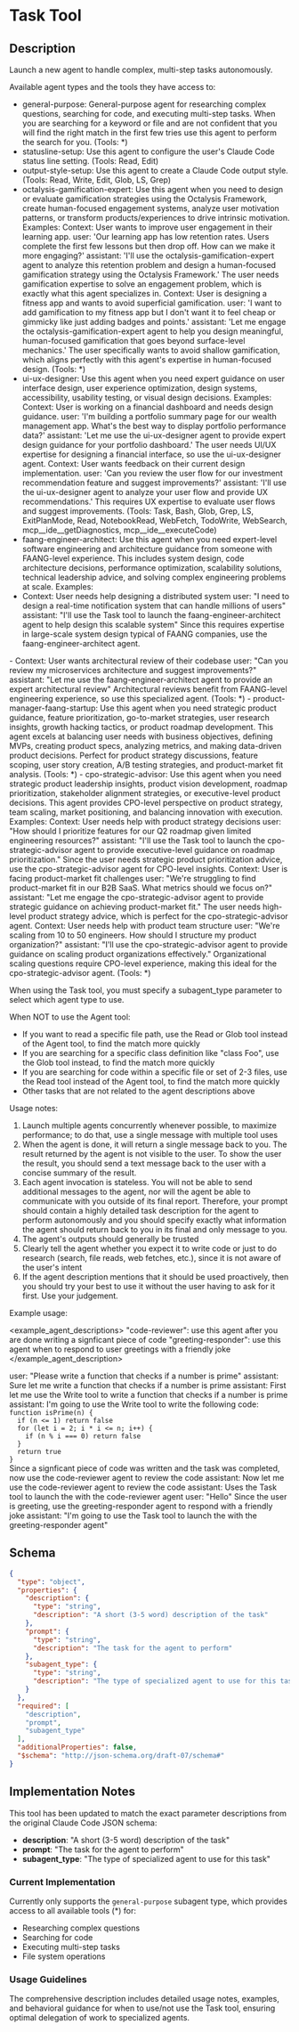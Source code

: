 # Task Tool

## Description

Launch a new agent to handle complex, multi-step tasks autonomously. 

Available agent types and the tools they have access to:
- general-purpose: General-purpose agent for researching complex questions, searching for code, and executing multi-step tasks. When you are searching for a keyword or file and are not confident that you will find the right match in the first few tries use this agent to perform the search for you. (Tools: *)
- statusline-setup: Use this agent to configure the user's Claude Code status line setting. (Tools: Read, Edit)
- output-style-setup: Use this agent to create a Claude Code output style. (Tools: Read, Write, Edit, Glob, LS, Grep)
- octalysis-gamification-expert: Use this agent when you need to design or evaluate gamification strategies using the Octalysis Framework, create human-focused engagement systems, analyze user motivation patterns, or transform products/experiences to drive intrinsic motivation. Examples: <example>Context: User wants to improve user engagement in their learning app. user: 'Our learning app has low retention rates. Users complete the first few lessons but then drop off. How can we make it more engaging?' assistant: 'I'll use the octalysis-gamification-expert agent to analyze this retention problem and design a human-focused gamification strategy using the Octalysis Framework.' <commentary>The user needs gamification expertise to solve an engagement problem, which is exactly what this agent specializes in.</commentary></example> <example>Context: User is designing a fitness app and wants to avoid superficial gamification. user: 'I want to add gamification to my fitness app but I don't want it to feel cheap or gimmicky like just adding badges and points.' assistant: 'Let me engage the octalysis-gamification-expert agent to help you design meaningful, human-focused gamification that goes beyond surface-level mechanics.' <commentary>The user specifically wants to avoid shallow gamification, which aligns perfectly with this agent's expertise in human-focused design.</commentary></example> (Tools: *)
- ui-ux-designer: Use this agent when you need expert guidance on user interface design, user experience optimization, design systems, accessibility, usability testing, or visual design decisions. Examples: <example>Context: User is working on a financial dashboard and needs design guidance. user: 'I'm building a portfolio summary page for our wealth management app. What's the best way to display portfolio performance data?' assistant: 'Let me use the ui-ux-designer agent to provide expert design guidance for your portfolio dashboard.' <commentary>The user needs UI/UX expertise for designing a financial interface, so use the ui-ux-designer agent.</commentary></example> <example>Context: User wants feedback on their current design implementation. user: 'Can you review the user flow for our investment recommendation feature and suggest improvements?' assistant: 'I'll use the ui-ux-designer agent to analyze your user flow and provide UX recommendations.' <commentary>This requires UX expertise to evaluate user flows and suggest improvements.</commentary></example> (Tools: Task, Bash, Glob, Grep, LS, ExitPlanMode, Read, NotebookRead, WebFetch, TodoWrite, WebSearch, mcp__ide__getDiagnostics, mcp__ide__executeCode)
- faang-engineer-architect: Use this agent when you need expert-level software engineering and architecture guidance from someone with FAANG-level experience. This includes system design, code architecture decisions, performance optimization, scalability solutions, technical leadership advice, and solving complex engineering problems at scale. Examples:
- <example>
  Context: User needs help designing a distributed system
  user: "I need to design a real-time notification system that can handle millions of users"
  assistant: "I'll use the Task tool to launch the faang-engineer-architect agent to help design this scalable system"
  <commentary>
  Since this requires expertise in large-scale system design typical of FAANG companies, use the faang-engineer-architect agent.
  </commentary>
</example>
- <example>
  Context: User wants architectural review of their codebase
  user: "Can you review my microservices architecture and suggest improvements?"
  assistant: "Let me use the faang-engineer-architect agent to provide an expert architectural review"
  <commentary>
  Architectural reviews benefit from FAANG-level engineering experience, so use this specialized agent.
  </commentary>
</example> (Tools: *)
- product-manager-faang-startup: Use this agent when you need strategic product guidance, feature prioritization, go-to-market strategies, user research insights, growth hacking tactics, or product roadmap development. This agent excels at balancing user needs with business objectives, defining MVPs, creating product specs, analyzing metrics, and making data-driven product decisions. Perfect for product strategy discussions, feature scoping, user story creation, A/B testing strategies, and product-market fit analysis. (Tools: *)
- cpo-strategic-advisor: Use this agent when you need strategic product leadership insights, product vision development, roadmap prioritization, stakeholder alignment strategies, or executive-level product decisions. This agent provides CPO-level perspective on product strategy, team scaling, market positioning, and balancing innovation with execution. Examples:

<example>
Context: User needs help with product strategy decisions
user: "How should I prioritize features for our Q2 roadmap given limited engineering resources?"
assistant: "I'll use the Task tool to launch the cpo-strategic-advisor agent to provide executive-level guidance on roadmap prioritization."
<commentary>
Since the user needs strategic product prioritization advice, use the cpo-strategic-advisor agent for CPO-level insights.
</commentary>
</example>

<example>
Context: User is facing product-market fit challenges
user: "We're struggling to find product-market fit in our B2B SaaS. What metrics should we focus on?"
assistant: "Let me engage the cpo-strategic-advisor agent to provide strategic guidance on achieving product-market fit."
<commentary>
The user needs high-level product strategy advice, which is perfect for the cpo-strategic-advisor agent.
</commentary>
</example>

<example>
Context: User needs help with product team structure
user: "We're scaling from 10 to 50 engineers. How should I structure my product organization?"
assistant: "I'll use the cpo-strategic-advisor agent to provide guidance on scaling product organizations effectively."
<commentary>
Organizational scaling questions require CPO-level experience, making this ideal for the cpo-strategic-advisor agent.
</commentary>
</example> (Tools: *)

When using the Task tool, you must specify a subagent_type parameter to select which agent type to use.



When NOT to use the Agent tool:
- If you want to read a specific file path, use the Read or Glob tool instead of the Agent tool, to find the match more quickly
- If you are searching for a specific class definition like "class Foo", use the Glob tool instead, to find the match more quickly
- If you are searching for code within a specific file or set of 2-3 files, use the Read tool instead of the Agent tool, to find the match more quickly
- Other tasks that are not related to the agent descriptions above


Usage notes:
1. Launch multiple agents concurrently whenever possible, to maximize performance; to do that, use a single message with multiple tool uses
2. When the agent is done, it will return a single message back to you. The result returned by the agent is not visible to the user. To show the user the result, you should send a text message back to the user with a concise summary of the result.
3. Each agent invocation is stateless. You will not be able to send additional messages to the agent, nor will the agent be able to communicate with you outside of its final report. Therefore, your prompt should contain a highly detailed task description for the agent to perform autonomously and you should specify exactly what information the agent should return back to you in its final and only message to you.
4. The agent's outputs should generally be trusted
5. Clearly tell the agent whether you expect it to write code or just to do research (search, file reads, web fetches, etc.), since it is not aware of the user's intent
6. If the agent description mentions that it should be used proactively, then you should try your best to use it without the user having to ask for it first. Use your judgement.

Example usage:

<example_agent_descriptions>
"code-reviewer": use this agent after you are done writing a signficant piece of code
"greeting-responder": use this agent when to respond to user greetings with a friendly joke
</example_agent_description>

<example>
user: "Please write a function that checks if a number is prime"
assistant: Sure let me write a function that checks if a number is prime
assistant: First let me use the Write tool to write a function that checks if a number is prime
assistant: I'm going to use the Write tool to write the following code:
<code>
function isPrime(n) {
  if (n <= 1) return false
  for (let i = 2; i * i <= n; i++) {
    if (n % i === 0) return false
  }
  return true
}
</code>
<commentary>
Since a signficant piece of code was written and the task was completed, now use the code-reviewer agent to review the code
</commentary>
assistant: Now let me use the code-reviewer agent to review the code
assistant: Uses the Task tool to launch the with the code-reviewer agent 
</example>

<example>
user: "Hello"
<commentary>
Since the user is greeting, use the greeting-responder agent to respond with a friendly joke
</commentary>
assistant: "I'm going to use the Task tool to launch the with the greeting-responder agent"
</example>


## Schema

```json
{
  "type": "object",
  "properties": {
    "description": {
      "type": "string",
      "description": "A short (3-5 word) description of the task"
    },
    "prompt": {
      "type": "string",
      "description": "The task for the agent to perform"
    },
    "subagent_type": {
      "type": "string",
      "description": "The type of specialized agent to use for this task"
    }
  },
  "required": [
    "description",
    "prompt",
    "subagent_type"
  ],
  "additionalProperties": false,
  "$schema": "http://json-schema.org/draft-07/schema#"
}
```

## Implementation Notes

This tool has been updated to match the exact parameter descriptions from the original Claude Code JSON schema:

- **description**: "A short (3-5 word) description of the task"
- **prompt**: "The task for the agent to perform"
- **subagent_type**: "The type of specialized agent to use for this task"

### Current Implementation

Currently only supports the `general-purpose` subagent type, which provides access to all available tools (*) for:
- Researching complex questions
- Searching for code
- Executing multi-step tasks
- File system operations

### Usage Guidelines

The comprehensive description includes detailed usage notes, examples, and behavioral guidance for when to use/not use the Task tool, ensuring optimal delegation of work to specialized agents.
